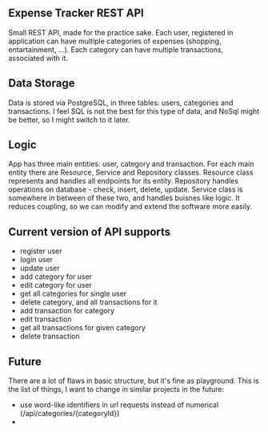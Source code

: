 ## Expense Tracker REST API

Small REST API, made for the practice sake. Each user, registered in application can have multiple categories of expenses (shopping, entartainment, ...). Each category can have multiple transactions, associated with it.

## Data Storage

Data is stored via PostgreSQL, in three tables: users, categories and transactions. I feel SQL is not the best for this type of data, and NoSql might be better, so I might switch to it later.

## Logic

App has three main entities: user, category and transaction. For each main entity there are Resource, Service and Repository classes. 
Resource class represents and handles all endpoints for its entity. Repository handles operations on database - check, insert, delete, update. Service class is somewhere in between of these two, and handles buisnes like logic. It reduces coupling, so we can modify and extend the software more easily.

## Current  version of API supports
 
* register user
* login user
* update user
* add category for user
* edit category for user
* get all categories for single user  
* delete category, and all transactions for it
* add transaction for category
* edit transaction
* get all transactions for given category
* delete transaction

## Future

There are a lot of flaws in basic structure, but it's fine as playground. This is the list of things, I want to change in similar projects in the future:
* use word-like identifiers in url requests instead of numerical (/api/categories/{categoryId})
* 


